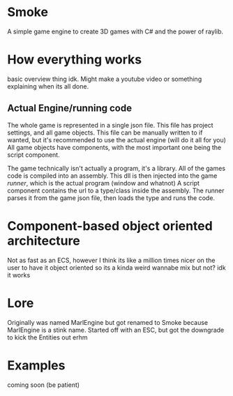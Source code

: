 # Smoke
A simple game engine to create 3D games with C# and the power of raylib.

# How everything works
basic overview thing idk. Might make a youtube video or something explaining when its all done.

## Actual Engine/running code
The whole game is represented in a single json file. This file has project settings, and all game objects. This file can be manually written to if wanted, but it's recommended to use the actual engine (will do it all for you) All game objects have components, with the most important one being the script component.

The game technically isn't actually a program, it's a library. All of the games code is compiled into an assembly. This dll is then injected into the game *runner*, which is the actual program (window and whatnot) A script component contains the url to a type/class inside the assembly. The runner parses it from the game json file, then loads the type and runs the code.

# Component-based object oriented architecture
Not as fast as an ECS, however I think its like a million times nicer on the user to have it object oriented so its a kinda weird wannabe mix but not? idk it works

# Lore
Originally was named MarlEngine but got renamed to Smoke because MarlEngine is a stink name. Started off with an ESC, but got the downgrade to kick the Entities out erhm

# Examples
coming soon (be patient)